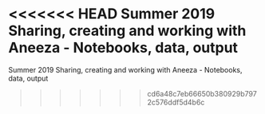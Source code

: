 <<<<<<< HEAD
Summer 2019
Sharing, creating and working with Aneeza - Notebooks, data, output
=======
Summer 2019
Sharing, creating and working with Aneeza - Notebooks, data, output
>>>>>>> cd6a48c7eb66650b380929b7972c576ddf5d4b6c
